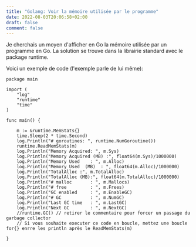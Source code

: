 ```yaml
---
title: "Golang: Voir la mémoire utilisée par le programme"
date: 2022-08-03T20:06:58+02:00
draft: false
comment: false
---
```


Je cherchais un moyen d'afficher en Go la mémoire utilisée par un programme en Go.
La solution se trouve dans la librairie standard avec le package runtime.

Voici un exemple de code (l'exemple parle de lui même):

```golang
package main

import (
	"log"
	"runtime"
	"time"
)

func main() {

	m := &runtime.MemStats{}
	time.Sleep(2 * time.Second)
	log.Println("# goroutines: ", runtime.NumGoroutine())
	runtime.ReadMemStats(m)
	log.Println("Memory Acquired: ", m.Sys)
	log.Println("Memory Acquired (MB) :", float64(m.Sys)/1000000)
	log.Println("Memory Used    : ", m.Alloc)
	log.Println("Memory Used  (MB)  : ", float64(m.Alloc)/1000000)
    log.Println("TotalAlloc :", m.TotalAlloc)
    log.Println("TotalAlloc (MB):", float64(m.TotalAlloc)/1000000)
	log.Println("# malloc       : ", m.Mallocs)
	log.Println("# free         : ", m.Frees)
	log.Println("GC enabled     : ", m.EnableGC)
	log.Println("# GC           : ", m.NumGC)
	log.Println("Last GC time   : ", m.LastGC)
	log.Println("Next GC        : ", m.NextGC)
	//runtime.GC() // retirer le commentaire pour forcer un passage du garbage collector
    // Si vous souhaite executer ce code en boucle, mettez une boucle for{} enrre les println après le ReadMemStats(m)

}

```
